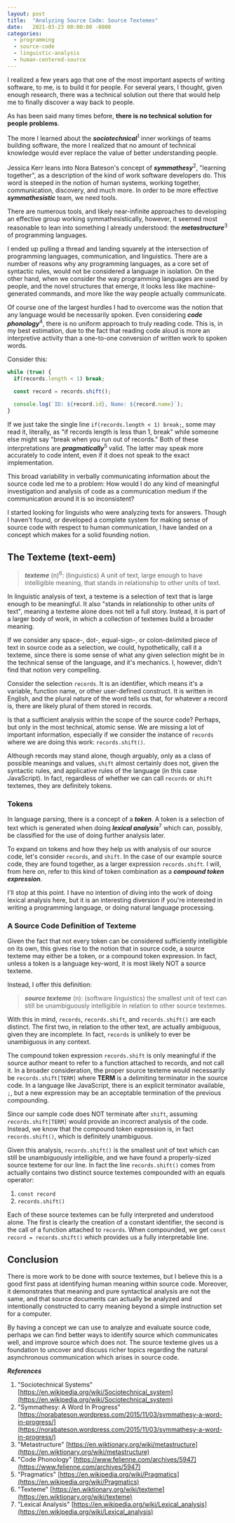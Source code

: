 ```yaml
---
layout: post
title:  "Analyzing Source Code: Source Textemes"
date:   2021-03-23 00:00:00 -0800
categories:
  - programming
  - source-code
  - linguistic-analysis
  - human-centered-source
---
```


I realized a few years ago that one of the most important aspects of writing software, to me, is to build it for people. For several years, I thought, given enough research, there was a technical solution out there that would help me to finally discover a way back to people.

As has been said many times before, **there is no technical solution for people problems**.

The more I learned about the **_sociotechnical_**<sup>1</sup> inner workings of teams building software, the more I realized that no amount of technical knowledge would ever replace the value of better understanding people.

Jessica Kerr leans into Nora Bateson's concept of **_symmathesy_**<sup>2</sup>, "learning together", as a description of the kind of work software developers do. This word is steeped in the notion of human systems, working together, communication, discovery, and much more. In order to be more effective **_symmathesistic_** team, we need tools.

There are numerous tools, and likely near-infinite approaches to developing an effective group working symmathesistically, however, it seemed most reasonable to lean into something I already understood: the **_metastructure_**<sup>3</sup> of programming languages.

I ended up pulling a thread and landing squarely at the intersection of programming languages, communication, and linguistics. There are a number of reasons why any programming languages, as a core set of syntactic rules, would not be considered a language in isolation. On the other hand, when we consider the way programming languages are used by people, and the novel structures that emerge, it looks less like machine-generated commands, and more like the way people actually communicate.<!--more-->

Of course one of the largest hurdles I had to overcome was the notion that any language would be necessarily spoken. Even considering **_code phonology_**<sup>4</sup>, there is no uniform approach to truly reading code. This is, in my best estimation, due to the fact that reading code aloud is more an interpretive activity than a one-to-one conversion of written work to spoken words.

Consider this:

```javascript
while (true) {
  if(records.length < 1) break;

  const record = records.shift();

  console.log(`ID: ${record.id}, Name: ${record.name}`);
}
```

If we just take the single line `if(records.length < 1) break;`, some may read it, literally, as "if records length is less than 1, break" while someone else might say "break when you run out of records." Both of these interpretations are **_pragmatically_**<sup>5</sup> valid. The latter may speak more accurately to code intent, even if it does not speak to the exact implementation.

This broad variability in verbally communicating information about the source code led me to a problem: How would I do any kind of meaningful investigation and analysis of code as a communication medium if the communication around it is so inconsistent?

I started looking for linguists who were analyzing texts for answers. Though I haven't found, or developed a complete system for making sense of source code with respect to human communication, I have landed on a concept which makes for a solid founding notion.

## The Texteme (text-eem) ##

> **_texteme_** (n)<sup>6</sup>: (linguistics) A unit of text, large enough to have intelligible meaning, that stands in relationship to other units of text.

In linguistic analysis of text, a texteme is a selection of text that is large enough to be meaningful. It also "stands in relationship to other units of text", meaning a texteme alone does not tell a full story. Instead, it is part of a larger body of work, in which a collection of textemes build a broader meaning.

If we consider any space-, dot-, equal-sign-, or colon-delimited piece of text in source code as a selection, we could, hypothetically, call it a texteme, since there is some sense of what any given selection might be in the technical sense of the language, and it's mechanics. I, however, didn't find that notion very compelling.

Consider the selection `records`. It is an identifier, which means it's a variable, function name, or other user-defined construct. It is written in English, and the plural nature of the word tells us that, for whatever a record is, there are likely plural of them stored in records.

Is that a sufficient analysis within the scope of the source code? Perhaps, but only in the most technical, atomic sense. We are missing a lot of important information, especially if we consider the instance of `records` where we are doing this work: `records.shift()`.

Although records may stand alone, though arguably, only as a class of possible meanings and values, `shift` almost certainly does not, given the syntactic rules, and applicative rules of the language (in this case JavaScript). In fact, regardless of whether we can call `records` or `shift` textemes, they are definitely tokens.

### Tokens ###

In language parsing, there is a concept of a **_token_**. A token is a selection of text which is generated when doing **_lexical analysis_**<sup>7</sup> which can, possibly, be classified for the use of doing further analysis later.

To expand on tokens and how they help us with analysis of our source code, let's consider `records`, and `shift`. In the case of our example source code, they are found together, as a larger expression `records.shift`. I will, from here on, refer to this kind of token combination as a **_compound token expression_**.

I'll stop at this point. I have no intention of diving into the work of doing lexical analysis here, but it is an interesting diversion if you're interested in writing a programming language, or doing natural language processing.

### A Source Code Definition of Texteme ###

Given the fact that not every token can be considered sufficiently intelligible on its own, this gives rise to the notion that in source code, a source texteme may either be a token, or a compound token expression. In fact, unless a token is a language key-word, it is most likely NOT a source texteme.

Instead, I offer this definition:

> **_source texteme_** (n): (software linguistics) the smallest unit of text can still be unambiguously intelligible in relation to other source textemes.

With this in mind, `records`, `records.shift`, and `records.shift()` are each distinct. The first two, in relation to the other text, are actually ambiguous, given they are incomplete. In fact, `records` is unlikely to ever be unambiguous in any context.

The compound token expression `records.shift` is only meaningful if the source author meant to refer to a function attached to records, and not call it. In a broader consideration, the proper source texteme would necessarily be `records.shift[TERM]` where **TERM** is a delimiting terminator in the source code. In a language like JavaScript, there is an explicit terminator available, `;`, but a new expression may be an acceptable termination of the previous compounding.

Since our sample code does NOT terminate after `shift`, assuming `records.shift[TERM]` would provide an incorrect analysis of the code. Instead, we know that the compound token expression is, in fact `records.shift()`, which is definitely unambiguous.

Given this analysis, `records.shift()` is the smallest unit of text which can still be unambiguously intelligible, and we have found a properly-sized source texteme for our line. In fact the line `records.shift()` comes from actually contains two distinct source textemes compounded with an equals operator:

1. `const record`
2. `records.shift()`

Each of these source textemes can be fully interpreted and understood alone. The first is clearly the creation of a constant identifier, the second is the call of a function attached to `records`. When compounded, we get `const record = records.shift()` which provides us a fully interpretable line.

## Conclusion ##

There is more work to be done with source textemes, but I believe this is a good first pass at identifying human meaning within source code. Moreover, it demonstrates that meaning and pure syntactical analysis are not the same, and that source documents can actually be analyzed and intentionally constructed to carry meaning beyond a simple instruction set for a computer.

By having a concept we can use to analyze and evaluate source code, perhaps we can find better ways to identify source which communicates well, and improve source which does not. The source texteme gives us a foundation to uncover and discuss richer topics regarding the natural asynchronous communication which arises in source code.

**_References_**

1. "Sociotechnical Systems" [https://en.wikipedia.org/wiki/Sociotechnical_system](https://en.wikipedia.org/wiki/Sociotechnical_system)
2. "Symmathesy: A Word In Progress" [https://norabateson.wordpress.com/2015/11/03/symmathesy-a-word-in-progress/](https://norabateson.wordpress.com/2015/11/03/symmathesy-a-word-in-progress/)
3. "Metastructure" [https://en.wiktionary.org/wiki/metastructure](https://en.wiktionary.org/wiki/metastructure)
4. "Code Phonology" [https://www.felienne.com/archives/5947](https://www.felienne.com/archives/5947)
5. "Pragmatics" [https://en.wikipedia.org/wiki/Pragmatics](https://en.wikipedia.org/wiki/Pragmatics)
6. "Texteme" [https://en.wiktionary.org/wiki/texteme](https://en.wiktionary.org/wiki/texteme)
7. "Lexical Analysis" [https://en.wikipedia.org/wiki/Lexical_analysis](https://en.wikipedia.org/wiki/Lexical_analysis)
